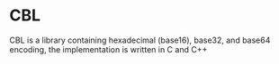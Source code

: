 # CBL
CBL is a library containing hexadecimal (base16), base32, and base64 encoding, the implementation is written in C and C++

